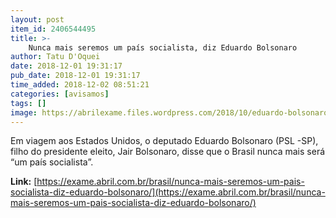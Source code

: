 ```yaml
---
layout: post
item_id: 2406544495
title: >-
    Nunca mais seremos um país socialista, diz Eduardo Bolsonaro
author: Tatu D'Oquei
date: 2018-12-01 19:31:17
pub_date: 2018-12-01 19:31:17
time_added: 2018-12-02 08:51:21
categories: [avisamos]
tags: []
image: https://abrilexame.files.wordpress.com/2018/10/eduardo-bolsonaro1.jpg?quality=70&strip=info&w=680&h=433&crop=1
---
```


Em viagem aos Estados Unidos, o deputado Eduardo Bolsonaro (PSL -SP), filho do presidente eleito, Jair Bolsonaro, disse que o Brasil nunca mais será “um país socialista”.

**Link:** [https://exame.abril.com.br/brasil/nunca-mais-seremos-um-pais-socialista-diz-eduardo-bolsonaro/](https://exame.abril.com.br/brasil/nunca-mais-seremos-um-pais-socialista-diz-eduardo-bolsonaro/)

